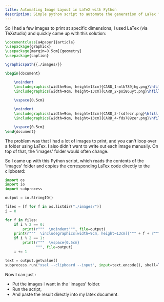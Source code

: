 ```yaml
---
title: Automating Image Layout in LaTeX with Python
description: Simple python script to automate the generation of LaTex "\includegraphics commands" by reading from a folder
---
```


So I had a few images to print at specific dimensions, I used LaTex (via TeXstudio) and quickly came up with this solution:

```latex
\documentclass[a4paper]{article}
\usepackage{graphicx}
\usepackage[margin=0.5cm]{geometry}
\usepackage{caption}

\graphicspath{{./images/}}

\begin{document}

	\noindent
	\includegraphics[width=9cm, height=13cm]{CARD_1-mlk789jhg.png}\hfill
	\includegraphics[width=9cm, height=13cm]{CARD_2-poi86uyt.png}\hfill
	
	\vspace{0.5cm}

	\noindent
	\includegraphics[width=9cm, height=13cm]{CARD_3-fsdfezr.png}\hfill
	\includegraphics[width=9cm, height=13cm]{CARD_4-fds789zer.png}\hfill

	\vspace{0.5cm}
\end{document}
```

The problem was that I had a lot of images to print, and you can't loop over a folder using LaTex. I also didn't want to write out each image manually. On top of that, the 'images' folder would often change.

So I came up with this Python script, which reads the contents of the 'images' folder and copies the corresponding LaTex code directly to the clipboard:
```python
import os
import io
import subprocess

output = io.StringIO()

files = [f for f in os.listdir("./images/")]
i = 0

for f in files:
    if i % 2 == 0:
        print(r"""	\noindent""", file=output)
    print(r"""	\includegraphics[width=9cm, height=13cm]{""" + f + r"""}\hfill""", file=output)
    if i % 2 == 1:
        print(r"""	\vspace{0.5cm}
              """, file=output)
    i += 1

text = output.getvalue()
subprocess.run("xsel --clipboard --input", input=text.encode(), shell=True)
```

Now I can just :
- Put the images I want in the 'images' folder.
- Run the script,
- And paste the result directly into my latex document.